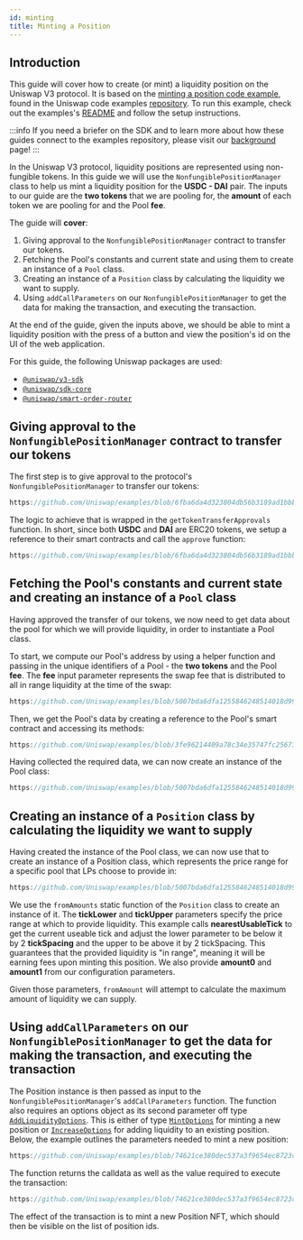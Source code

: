 ```yaml
---
id: minting
title: Minting a Position
---
```


## Introduction

This guide will cover how to create (or mint) a liquidity position on the Uniswap V3 protocol.
It is based on the [minting a position code example](https://github.com/Uniswap/examples/tree/main/v3-sdk/minting-position), found in the Uniswap code examples [repository](https://github.com/Uniswap/examples).
To run this example, check out the examples's [README](https://github.com/Uniswap/examples/blob/main/v3-sdk/minting-posotion/README.md) and follow the setup instructions.

:::info
If you need a briefer on the SDK and to learn more about how these guides connect to the examples repository, please visit our [background](./01-background.md) page!
:::

In the Uniswap V3 protocol, liquidity positions are represented using non-fungible tokens. In this guide we will use the `NonfungiblePositionManager` class to help us mint a liquidity position for the  **USDC - DAI** pair. The inputs to our guide are the **two tokens** that we are pooling for, the **amount** of each token we are pooling for and the Pool **fee**.

The guide will **cover**:

1. Giving approval to the `NonfungiblePositionManager` contract to transfer our tokens.
2. Fetching the Pool's constants and current state and using them to create an instance of a `Pool` class.
3. Creating an instance of a `Position` class by calculating the liquidity we want to supply.
4. Using `addCallParameters` on our `NonfungiblePositionManager` to get the data for making the transaction, and executing the transaction.

At the end of the guide, given the inputs above, we should be able to mint a liquidity position with the press of a button and view the position's id on the UI of the web application.

For this guide, the following Uniswap packages are used:

- [`@uniswap/v3-sdk`](https://www.npmjs.com/package/@uniswap/v3-sdk)
- [`@uniswap/sdk-core`](https://www.npmjs.com/package/@uniswap/sdk-core)
- [`@uniswap/smart-order-router`](https://www.npmjs.com/package/@uniswap/smart-order-router)

## Giving approval to the `NonfungiblePositionManager` contract to transfer our tokens

The first step is to give approval to the protocol's `NonfungiblePositionManager` to transfer our tokens:

```typescript reference title="Approving our tokens for transferring" referenceLinkText="View on Github" customStyling
https://github.com/Uniswap/examples/blob/6fba6da4d323804db56b3189ad1bbbaf18e6180f/v3-sdk/minting-position/src/example/Example.tsx#L113-L124
```

The logic to achieve that is wrapped in the `getTokenTransferApprovals` function. In short, since both **USDC** and **DAI** are ERC20 tokens, we setup a reference to their smart contracts and call the `approve` function:

```typescript reference title="Setting up an ERC20 contract reference and approving" referenceLinkText="View on Github" customStyling
https://github.com/Uniswap/examples/blob/6fba6da4d323804db56b3189ad1bbbaf18e6180f/v3-sdk/minting-position/src/libs/contracts.ts#L73-L78
```

## Fetching the Pool's constants and current state and creating an instance of a `Pool` class

Having approved the transfer of our tokens, we now need to get data about the pool for which we will provide liquidity, in order to instantiate a Pool class. 

To start, we compute our Pool's address by using a helper function and passing in the unique identifiers of a Pool - the **two tokens** and the Pool **fee**. The **fee** input parameter represents the swap fee that is distributed to all in range liquidity at the time of the swap:

```typescript reference title="Fetching the Pool's constants and current state" referenceLinkText="View on Github" customStyling
https://github.com/Uniswap/examples/blob/5007bda6dfa1255846248514018d995818b67d09/v3-sdk/minting-position/src/example/Example.tsx#L47-L52
```

Then, we get the Pool's data by creating a reference to the Pool's smart contract and accessing its methods:

```typescript reference title="Setting up a Pool contract reference and fetching current state data" referenceLinkText="View on Github" customStyling
https://github.com/Uniswap/examples/blob/3fe96214409a78c34e35747fc2567330c7b505d7/v3-sdk/minting-position/src/example/Example.tsx#L53-L67
```

Having collected the required data, we can now create an instance of the Pool class:

```typescript reference title="Fetching pool data and creating an instance of the Pool class" referenceLinkText="View on Github" customStyling
https://github.com/Uniswap/examples/blob/5007bda6dfa1255846248514018d995818b67d09/v3-sdk/minting-position/src/example/Example.tsx#L112-L119
```

## Creating an instance of a `Position` class by calculating the liquidity we want to supply

Having created the instance of the Pool class, we can now use that to create an instance of a Position class, which represents the price range for a specific pool that LPs choose to provide in:

```typescript reference title="Create a Position representation instance" referenceLinkText="View on Github" customStyling
https://github.com/Uniswap/examples/blob/5007bda6dfa1255846248514018d995818b67d09/v3-sdk/minting-position/src/example/Example.tsx#L122-L139
```

We use the `fromAmounts` static function of the `Position` class to create an instance of it. The **tickLower** and **tickUpper** parameters specify the price range at which to provide liquidity. This example calls **nearestUsableTick** to get the current useable tick and adjust the lower parameter to be below it by 2 **tickSpacing** and the upper to be above it by 2 tickSpacing. This guarantees that the provided liquidity is "in range", meaning it will be earning fees upon minting this position. We also provide **amount0** and **amount1** from our configuration parameters.

Given those parameters, `fromAmount` will attempt to calculate the maximum amount of liquidity we can supply.

## Using `addCallParameters` on our `NonfungiblePositionManager` to get the data for making the transaction, and executing the transaction

The Position instance is then passed as input to the `NonfungiblePositionManager`'s `addCallParameters` function. 
The function also requires an options object as its second parameter off type [`AddLiquidityOptions`](https://github.com/Uniswap/v3-sdk/blob/08a7c050cba00377843497030f502c05982b1c43/src/nonfungiblePositionManager.ts#L77). This is either of type [`MintOptions`](https://github.com/Uniswap/v3-sdk/blob/08a7c050cba00377843497030f502c05982b1c43/src/nonfungiblePositionManager.ts#L74) for minting a new position or [`IncreaseOptions`](https://github.com/Uniswap/v3-sdk/blob/08a7c050cba00377843497030f502c05982b1c43/src/nonfungiblePositionManager.ts#L75) for adding liquidity to an existing position. Below, the example outlines the parameters needed to mint a new position:

```typescript reference title="Getting the transaction calldata and parameters" referenceLinkText="View on Github" customStyling
https://github.com/Uniswap/examples/blob/74621ce380dec537a3f9654ec8723cc4be9e54b8/v3-sdk/minting-position/src/example/Example.tsx#L149-L156
```

The function returns the calldata as well as the value required to execute the transaction:

```typescript reference title="Submitting the Position NFT minting transaction" referenceLinkText="View on Github" customStyling
https://github.com/Uniswap/examples/blob/74621ce380dec537a3f9654ec8723cc4be9e54b8/v3-sdk/minting-position/src/example/Example.tsx#L159-L168
```

The effect of the transaction is to mint a new Position NFT, which should then be visible on the list of position ids.